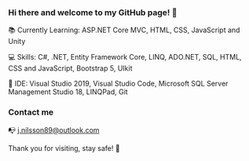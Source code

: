 ### Hi there and welcome to my GitHub page! 👋

:books: Currently Learning: ASP.NET Core MVC, HTML, CSS, JavaScript and Unity

:computer: Skills: C#, .NET, Entity Framework Core, LINQ, ADO.NET, SQL, HTML, CSS and JavaScript, Bootstrap 5, UIkit

:floppy_disk: IDE: Visual Studio 2019, Visual Studio Code, Microsoft SQL Server Management Studio 18, LINQPad, Git

### Contact me

:mailbox_with_no_mail: j.nilsson89@outlook.com

Thank you for visiting, stay safe! :pray:
